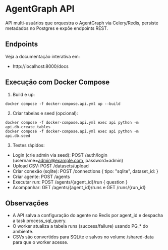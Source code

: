 # AgentGraph API

API multi-usuários que orquestra o AgentGraph via Celery/Redis, persiste metadados no Postgres e expõe endpoints REST.

## Endpoints

Veja a documentação interativa em:
- http://localhost:8000/docs

## Execução com Docker Compose

1. Build e up:

```
docker compose -f docker-compose.api.yml up --build
```

2. Criar tabelas e seed (opcional):

```
docker compose -f docker-compose.api.yml exec api python -m api.db.create_tables
docker compose -f docker-compose.api.yml exec api python -m api.db.seed
```

3. Testes rápidos:
- Login (crie admin via seed): POST /auth/login (username=admin@example.com, password=admin)
- Upload CSV: POST /datasets/upload
- Criar conexão (sqlite): POST /connections { tipo: "sqlite", dataset_id: <id> }
- Criar agente: POST /agents
- Executar run: POST /agents/{agent_id}/run { question }
- Acompanhar: GET /agents/{agent_id}/runs e GET /runs/{run_id}

## Observações
- A API salva a configuração do agente no Redis por agent_id e despacha a task process_sql_query.
- O worker atualiza a tabela runs (success/failure) usando PG_* do ambiente.
- CSVs são convertidos para SQLite e salvos no volume /shared-data para que o worker acesse.


